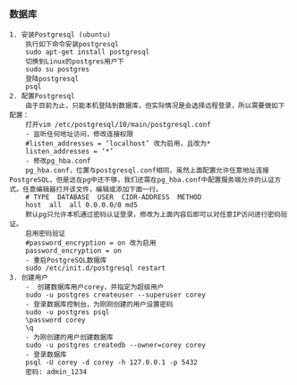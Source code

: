 ### 数据库
    1. 安装Postgresql (ubuntu) 
        执行如下命令安装postgresql
        sudo apt-get install postgresql
        切换到Linux的postgres用户下
        sudo su postgres
        登陆postgresql
        psql
    2. 配置Postgresql
        由于目前为止，只能本机登陆到数据库，但实际情况是会选择远程登录，所以需要做如下配置：
        打开vim /etc/postgresql/10/main/postgresql.conf
        - 监听任何地址访问，修改连接权限
        #listen_addresses = ‘localhost’ 改为启用，且改为*
        listen_addresses = ‘*’
        - 修改pg_hba.conf
        pg_hba.conf，位置与postgresql.conf相同，虽然上面配置允许任意地址连接PostgreSQL，但是这在pg中还不够，我们还需在pg_hba.conf中配置服务端允许的认证方式。任意编辑器打开该文件，编辑或添加下面一行。
        # TYPE  DATABASE  USER  CIDR-ADDRESS  METHOD
        host  all  all 0.0.0.0/0 md5
        默认pg只允许本机通过密码认证登录，修改为上面内容后即可以对任意IP访问进行密码验证。
        启用密码验证
        #password_encryption = on 改为启用
        password_encryption = on
        - 重启PostgreSQL数据库
        sudo /etc/init.d/postgresql restart
    3. 创建用户
        -  创建数据库用户corey，并指定为超级用户
        sudo -u postgres createuser --superuser corey
        - 登录数据库控制台，为刚刚创建的用户设置密码
        sudo -u postgres psql
        \password corey
        \q
        - 为刚创建的用户创建数据库
        sudo -u postgres createdb --owner=corey corey
        - 登录数据库
        psql -U corey -d corey -h 127.0.0.1 -p 5432
        密码: admin_1234




